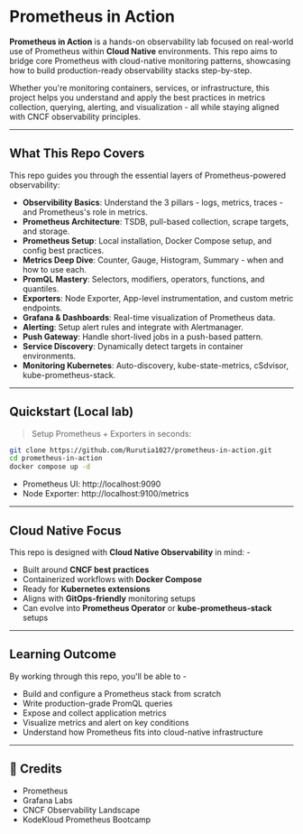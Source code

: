 # Prometheus in Action 
**Prometheus in Action** is a hands-on observability lab focused on real-world use of Prometheus within **Cloud Native** environments. This repo aims to bridge core Prometheus with cloud-native monitoring patterns, showcasing how to build production-ready observability stacks step-by-step. 

Whether you're monitoring containers, services, or infrastructure, this project helps you understand and apply the best practices in metrics collection, querying, alerting, and visualization - all while staying aligned with CNCF observability principles. 

--- 

## What This Repo Covers 
This repo guides you through the essential layers of Prometheus-powered observability: 

- **Observibility Basics**: Understand the 3 pillars - logs, metrics, traces - and Prometheus's role in metrics. 
- **Prometheus Architecture**: TSDB, pull-based collection, scrape targets, and storage. 
- **Prometheus Setup**: Local installation, Docker Compose setup, and config best practices. 
- **Metrics Deep Dive**: Counter, Gauge, Histogram, Summary - when and how to use each.
- **PromQL Mastery**: Selectors, modifiers, operators, functions, and quantiles. 
- **Exporters**: Node Exporter, App-level instrumentation, and custom metric endpoints.
- **Grafana & Dashboards**: Real-time visualization of Prometheus data.
- **Alerting**: Setup alert rules and integrate with Alertmanager.
- **Push Gateway**: Handle short-lived jobs in a push-based pattern.
- **Service Discovery**: Dynamically detect targets in container environments.
- **Monitoring Kubernetes**: Auto-discovery, kube-state-metrics, cSdvisor, kube-prometheus-stack.

--- 

## Quickstart (Local lab)
> Setup Prometheus + Exporters in seconds: 

```bash 
git clone https://github.com/Rurutia1027/prometheus-in-action.git
cd prometheus-in-action
docker compose up -d
```

- Prometheus UI: http://localhost:9090
- Node Exporter: http://localhost:9100/metrics

--- 

## Cloud Native Focus 

This repo is designed with **Cloud Native Observability** in mind: -
- Built around **CNCF best practices**
- Containerized workflows with **Docker Compose**
- Ready for **Kubernetes extensions**
- Aligns with **GitOps-friendly** monitoring setups
- Can evolve into **Prometheus Operator** or **kube-prometheus-stack** setups

--- 

## Learning Outcome 
By working through this repo, you'll be able to -
- Build and configure a Prometheus stack from scratch
- Write production-grade PromQL queries
- Expose and collect application metrics
- Visualize metrics and alert on key conditions
- Understand how Prometheus fits into cloud-native infrastructure 
  
---
## 🙌 Credits
- Prometheus
- Grafana Labs
- CNCF Observability Landscape
- KodeKloud Prometheus Bootcamp
